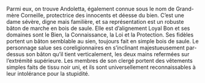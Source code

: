 Parmi eux, on trouve Andoletta, également connue sous le nom de Grand-mère Corneille, protectrice des innocents et déesse du bien. C’est une dame sévère, digne mais familière, et sa représentation est un robuste bâton de marche en bois de saule. Elle est d’alignement Loyal Bon et ses domaines sont le Bien, la Connaissance, la Loi et la Protection. Ses fidèles portent un bâton semblable au sien, toujours fait en simple bois de saule. Le personnage salue ses coreligionnaires en s’inclinant majestueusement par-dessus son bâton qu’il tient verticalement, les deux mains refermées sur l’extrémité supérieure. Les membres de son clergé portent des vêtements simples
faits de tissu noir uni, et ils sont universellement reconnaissables à leur intolérance pour la stupidité.